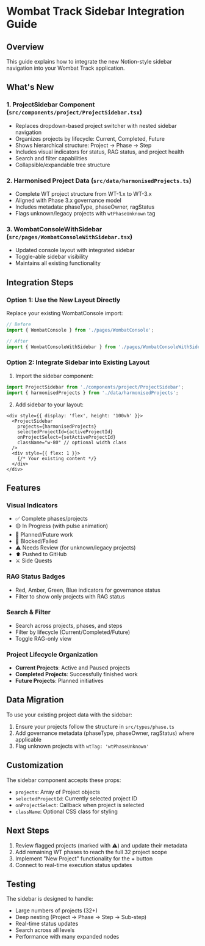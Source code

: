 # Wombat Track Sidebar Integration Guide

## Overview

This guide explains how to integrate the new Notion-style sidebar navigation into your Wombat Track application.

## What's New

### 1. **ProjectSidebar Component** (`src/components/project/ProjectSidebar.tsx`)
- Replaces dropdown-based project switcher with nested sidebar navigation
- Organizes projects by lifecycle: Current, Completed, Future
- Shows hierarchical structure: Project → Phase → Step
- Includes visual indicators for status, RAG status, and project health
- Search and filter capabilities
- Collapsible/expandable tree structure

### 2. **Harmonised Project Data** (`src/data/harmonisedProjects.ts`)
- Complete WT project structure from WT-1.x to WT-3.x
- Aligned with Phase 3.x governance model
- Includes metadata: phaseType, phaseOwner, ragStatus
- Flags unknown/legacy projects with `wtPhaseUnknown` tag

### 3. **WombatConsoleWithSidebar** (`src/pages/WombatConsoleWithSidebar.tsx`)
- Updated console layout with integrated sidebar
- Toggle-able sidebar visibility
- Maintains all existing functionality

## Integration Steps

### Option 1: Use the New Layout Directly

Replace your existing WombatConsole import:

```typescript
// Before
import { WombatConsole } from './pages/WombatConsole';

// After
import { WombatConsoleWithSidebar } from './pages/WombatConsoleWithSidebar';
```

### Option 2: Integrate Sidebar into Existing Layout

1. Import the sidebar component:
```typescript
import ProjectSidebar from './components/project/ProjectSidebar';
import { harmonisedProjects } from './data/harmonisedProjects';
```

2. Add sidebar to your layout:
```tsx
<div style={{ display: 'flex', height: '100vh' }}>
  <ProjectSidebar
    projects={harmonisedProjects}
    selectedProjectId={activeProjectId}
    onProjectSelect={setActiveProjectId}
    className="w-80" // optional width class
  />
  <div style={{ flex: 1 }}>
    {/* Your existing content */}
  </div>
</div>
```

## Features

### Visual Indicators
- ✅ Complete phases/projects
- 🟡 In Progress (with pulse animation)
- 🔵 Planned/Future work
- 🔴 Blocked/Failed
- ⚠️ Needs Review (for unknown/legacy projects)
- ⬆️ Pushed to GitHub
- ⚔️ Side Quests

### RAG Status Badges
- Red, Amber, Green, Blue indicators for governance status
- Filter to show only projects with RAG status

### Search & Filter
- Search across projects, phases, and steps
- Filter by lifecycle (Current/Completed/Future)
- Toggle RAG-only view

### Project Lifecycle Organization
- **Current Projects**: Active and Paused projects
- **Completed Projects**: Successfully finished work
- **Future Projects**: Planned initiatives

## Data Migration

To use your existing project data with the sidebar:

1. Ensure your projects follow the structure in `src/types/phase.ts`
2. Add governance metadata (phaseType, phaseOwner, ragStatus) where applicable
3. Flag unknown projects with `wtTag: 'wtPhaseUnknown'`

## Customization

The sidebar component accepts these props:
- `projects`: Array of Project objects
- `selectedProjectId`: Currently selected project ID
- `onProjectSelect`: Callback when project is selected
- `className`: Optional CSS class for styling

## Next Steps

1. Review flagged projects (marked with ⚠️) and update their metadata
2. Add remaining WT phases to reach the full 32 project scope
3. Implement "New Project" functionality for the + button
4. Connect to real-time execution status updates

## Testing

The sidebar is designed to handle:
- Large numbers of projects (32+)
- Deep nesting (Project → Phase → Step → Sub-step)
- Real-time status updates
- Search across all levels
- Performance with many expanded nodes